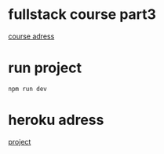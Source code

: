 # fullstack course part3

[course adress](https://fullstackopen.com/zh/part3/node_js_%E4%B8%8E_express#exercises-3-1-3-6)

# run project

```
npm run dev
```

# heroku adress

[project](https://fullstack-me.herokuapp.com/)

